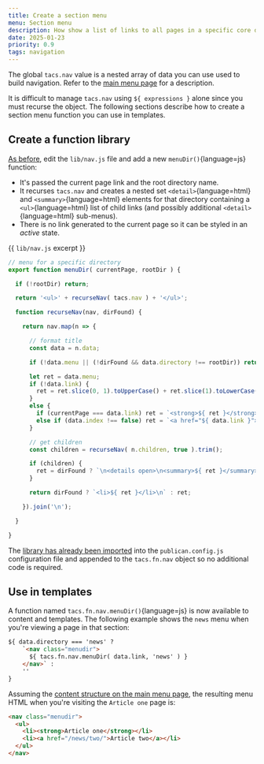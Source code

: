 ```yaml
---
title: Create a section menu
menu: Section menu
description: How show a list of links to all pages in a specific core directory.
date: 2025-01-23
priority: 0.9
tags: navigation
---
```


The global `tacs.nav` value is a nested array of data you can use used to build navigation. Refer to the [main menu page](--ROOT--docs/recipe/navigation/main-menu/#tacsnav) for a description.

It is difficult to manage `tacs.nav` using `${ expressions }` alone since you must recurse the object. The following sections describe how to create a section menu function you can use in templates.


## Create a function library

[As before](--ROOT--docs/recipe/navigation/main-menu/#create-a-function-library), edit the `lib/nav.js` file and add a new `menuDir()`{language=js} function:

* It's passed the current page link and the root directory name.
* It recurses `tacs.nav` and creates a nested set `<detail>`{language=html} and `<summary>`{language=html} elements for that directory containing a `<ul>`{language=html} list of child links (and possibly additional `<detail>`{language=html} sub-menus).
* There is no link generated to the current page so it can be styled in an *active* state.

{{ `lib/nav.js` excerpt }}
```js
// menu for a specific directory
export function menuDir( currentPage, rootDir ) {

  if (!rootDir) return;

  return '<ul>' + recurseNav( tacs.nav ) + '</ul>';

  function recurseNav(nav, dirFound) {

    return nav.map(n => {

      // format title
      const data = n.data;

      if (!data.menu || (!dirFound && data.directory !== rootDir)) return '';

      let ret = data.menu;
      if (!data.link) {
        ret = ret.slice(0, 1).toUpperCase() + ret.slice(1).toLowerCase();
      }
      else {
        if (currentPage === data.link) ret = `<strong>${ ret }</strong>`;
        else if (data.index !== false) ret = `<a href="${ data.link }">${ ret }</a>`;
      }

      // get children
      const children = recurseNav( n.children, true ).trim();

      if (children) {
        ret = dirFound ? `\n<details open>\n<summary>${ ret }</summary>\n<ul>\n${ children }</ul>\n</details>\n` : children;
      }

      return dirFound ? `<li>${ ret }</li>\n` : ret;

    }).join('\n');

  }

}
```

The [library has already been imported](--ROOT--docs/recipe/navigation/main-menu/#import-the-library) into the `publican.config.js` configuration file and appended to the `tacs.fn.nav` object so no additional code is required.


## Use in templates

A function named `tacs.fn.nav.menuDir()`{language=js} is now available to content and templates. The following example shows the `news` menu when you're viewing a page in that section:

```html
${ data.directory === 'news' ?
    `<nav class="menudir">
      ${ tacs.fn.nav.menuDir( data.link, 'news' ) }
    </nav>` :
    ''
}
```

Assuming the [content structure on the main menu page](--ROOT--docs/recipe/navigation/main-menu/#tacsnav), the resulting menu HTML when you're visiting the `Article one` page is:

```html
<nav class="menudir">
  <ul>
    <li><strong>Article one</strong></li>
    <li><a href="/news/two/">Article two</a></li>
  </ul>
</nav>
```
